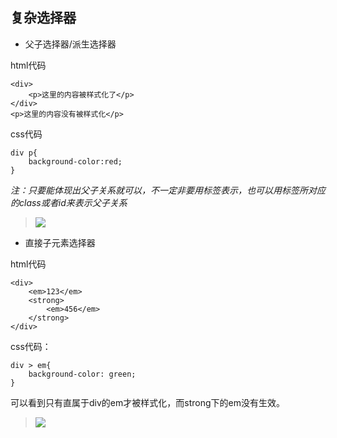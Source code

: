 ## 复杂选择器
- 父子选择器/派生选择器

html代码
```
<div>
	<p>这里的内容被样式化了</p>
</div>
<p>这里的内容没有被样式化</p>
```
css代码
```
div p{
	background-color:red;
}
```
*注：只要能体现出父子关系就可以，不一定非要用标签表示，也可以用标签所对应的class或者id来表示父子关系*

> ![](https://raw.githubusercontent.com/linfeitang/diary/master/Pictures/20190616154624.png?token=AH3FPOF7KT6RLWWEG3PY4PC5AX4TU)

- 直接子元素选择器

html代码
```
<div>
	<em>123</em>
	<strong>
		<em>456</em>
	</strong>
</div>
```

css代码：
```
div > em{
	background-color: green;
}
```
可以看到只有直属于div的em才被样式化，而strong下的em没有生效。
> ![](https://raw.githubusercontent.com/linfeitang/diary/master/Pictures/%E5%BE%AE%E4%BF%A1%E6%88%AA%E5%9B%BE_20190616161305.png?token=AH3FPOBTZE7ZH5B3VRABXDS5AX5HI)
